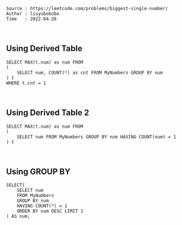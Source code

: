 ```
Source : https://leetcode.com/problems/biggest-single-number/
Author : liuyubobobo
Time   : 2022-04-26
```

<br/>

## Using Derived Table
 
```MySQL
SELECT MAX(t.num) as num FROM
(
    SELECT num, COUNT(*) as cnt FROM MyNumbers GROUP BY num
) t
WHERE t.cnt = 1
```

<br/>

## Using Derived Table 2

```MySQL
SELECT MAX(t.num) as num FROM
(
    SELECT num FROM MyNumbers GROUP BY num HAVING COUNT(num) = 1
) t
```

<br/>

## Using GROUP BY

```MySQL
SELECT(
    SELECT num
    FROM MyNumbers
    GROUP BY num
    HAVING COUNT(*) = 1
    ORDER BY num DESC LIMIT 1
) AS num;
```